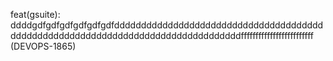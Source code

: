 feat(gsuite): ddddgdfgdfgdfgdfgdfgdfddddddddddddddddddddddddddddddddddddddddddddddddddddddddddddddddddddddddddddddddddfffffffffffffffffffffffff (DEVOPS-1865)